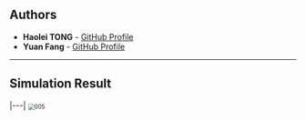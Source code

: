 ## Authors

- **Haolei TONG** - [GitHub Profile](https://github.com/ThomassTon)
- **Yuan Fang** - [GitHub Profile](https://github.com/FangYzzz)

---
## Simulation Result
|---|
<img src="./video/go_through_narrow_passage.gif" alt="005" style="zoom: 70%;" />
